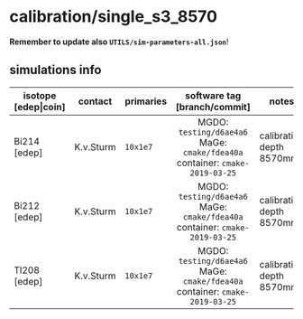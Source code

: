 # calibration/single_s3_8570
**Remember to update also `UTILS/sim-parameters-all.json`**!

## simulations info

| isotope \[edep\|coin\] | contact     | primaries | software tag \[branch/commit\]           | notes   |
| ---------------------- | ----------- | --------- | :--------------------------------------: | ------- |
| Bi214 \[edep\]         | K.v.Sturm   | `10x1e7`  | MGDO: `testing/d6ae4a6` MaGe: `cmake/fdea40a` container: `cmake-2019-03-25` | calibration depth 8570mm |
| Bi212 \[edep\]         | K.v.Sturm   | `10x1e7`  | MGDO: `testing/d6ae4a6` MaGe: `cmake/fdea40a` container: `cmake-2019-03-25` | calibration depth 8570mm |
| Tl208 \[edep\]         | K.v.Sturm   | `10x1e7`  | MGDO: `testing/d6ae4a6` MaGe: `cmake/fdea40a` container: `cmake-2019-03-25` | calibration depth 8570mm |
